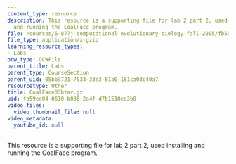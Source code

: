 ```yaml
---
content_type: resource
description: This resource is a supporting file for lab 2 part 2, used installing
  and running the CoalFace program.
file: /courses/6-877j-computational-evolutionary-biology-fall-2005/fb59ee040610b0862a4fd7b1510ea3b8_CoalFace03btar.gz
file_type: application/x-gzip
learning_resource_types:
- Labs
ocw_type: OCWFile
parent_title: Labs
parent_type: CourseSection
parent_uid: 05bb9721-7533-33e3-81a0-181ca03c40a7
resourcetype: Other
title: CoalFace03btar.gz
uid: fb59ee04-0610-b086-2a4f-d7b1510ea3b8
video_files:
  video_thumbnail_file: null
video_metadata:
  youtube_id: null
---
```

This resource is a supporting file for lab 2 part 2, used installing and running the CoalFace program.

